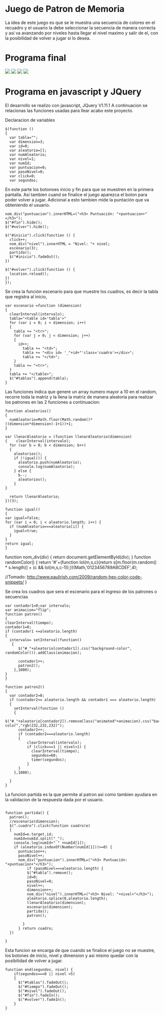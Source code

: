 # Juego de Patron de Memoria

La idea de este juego es que se le muestra una secuencia de colores en el recuadro y el usuario la debe seleccionar la secuencia de manera correcta y así va avanzando por niveles hasta llegar el nivel maximo
y salir de el, con la posibilidad de volver a jugar si lo desea.


# Programa final

![](raw.github.com/LeliArevalo/EP01-Trabajo-08/master/img/Inicio.jpg)
![](raw.github.com/LeliArevalo/EP01-Trabajo-08/master/img/Nivel.jpg)
![](raw.github.com/LeliArevalo/EP01-Trabajo-08/master/img/Puntuacion.jpg)
![](raw.github.com/LeliArevalo/EP01-Trabajo-08/master/img/Fin.jpg)

# Programa en javascript y JQuery

El desarrollo se realizo con javascript, JQuery V1.11.1
A continuacion se relacionas las funciones usadas para llear acabo este proyecto.

Declaracion de variables

```
$(function ()
{
  var tabla="";
  var dimension=3;
  var id=0;
  var aleatorio=[];
  var numAleatorio;
  var nivel=1;
  var numId;
  var puntuacion=0;
  var pasoNivel=0;
  var click=0;
  var segundos;

```
En este parte los botonoes inicio y fin para que se muestren en la primera pantalla.
Así tambien cuand se finalice el juego aparezca el boton para poder volver a jugar. Adicional a esto
tambien mide la puntación que va obteniendo el usuario.

```
nom_div("puntuacion").innerHTML=("<h3> Puntuación: "+puntuacion+"</h3>");
$("#fin").hide();
$("#volver").hide();

$("#inicio").click(function () {
  click++;
  nom_div("nivel").innerHTML = "Nivel: "+ nivel;
  escenario(3);
  partida();
  $("#inicio").fadeOut();
})

$("#volver").click(function () {
  location.reload();
})
});

```
Se crea la función escenario para que muestre los cuadros, es decir la tabla que registra al inicio,
```
var escenario =function (dimension)
{
  clearInterval(intervalo);
  tabla="<table id='tabla'>"
  for (var i = 0; i < dimension; i++)
  {
    tabla += "<tr>";
    for (var j = 0; j < dimension; j++)
    {
      id++;
        tabla += "<td>";
        tabla += "<div id= '_"+id+"'class='cuadro'></div>";
        tabla += "</td>";
    }
    tabla += "<tr>";
  }
  tabla += "</table>";
  $("#tablas").append(tabla);
}

```
Las funciones indica que genere un array numero mayor a 10 en el random, recorre toda la matriz y la llena la matriz de manera aleatoria para realizar los patrones en las 2 funciones a continuacion:

```
function aleatorios()
{
  numAleatorio=Math.floor(Math.random()*((dimension*dimension)-1+1))+1;
}

var llenarAleatorio = (function llenarAleatorio(dimension)
{    clearInterval(intervalo);
  for (var b = 0; b < dimension; b++)
  {
    aleatorios();
    if (!igual()) {
      aleatorio.push(numAleatorio);
      console.log(numAleatorio);
    } else {
      b--;
      aleatorios();
    }
}

  return llenarAleatorio;
})(3);

function igual()
{
var igual=false;
for (var i = 0; i < aleatorio.length; i++) {
  if (numAleatorio===aleatorio[i]) {
    igual=true;
  }
}
return igual;
}

```

function nom_div(div)
{
    return document.getElementById(div);
}
function randomColor() {
return '#'+(function lol(m,s,c){return s[m.floor(m.random() * s.length)] +
(c && lol(m,s,c-1));})(Math,'0123456789ABCDEF',4);

//Tomado: http://www.paulirish.com/2009/random-hex-color-code-snippets/
}

Se crea los cuadros que sera el escenario para el ingreso de los patrones o secuencias

```
var contador1=0;var intervalo;
var animacion="flip";
function patron()
{
clearInterval(tiempo);
contador1=0;
if (contador1 <=aleatorio.length)
{
  intervalo= setInterval(function()
   {
      $("#_"+aleatorio[contador1]).css("background-color", randomColor()).addClass(animacion);

      contador1++;
      patron2();
    },1000);
}
}

function patron2()
{
  var contador2=0;
  if (contador2<= aleatorio.length && contador1 === aleatorio.length)
  {
    setInterval(function ()
    {
      $("#_"+aleatorio[contador2]).removeClass("animated"+animacion).css("background-color","rgb(232,232,232)");
      contador2++;
      if (contador2===aleatorio.length)
      {
          clearInterval(intervalo);
          if (click===1 || nivel>1) {
            clearInterval(tiempo);
            segundos=60;
            timer(segundos);
          }
      }
    },1000);

  }
}
```

La funcion partida es la que permite al patron asi como tambien ayudara en la validacion de la respuesta dada por el usuario.

```

function partida() {
  patron();
  //escenario(dimension);
  $(".cuadro").click(function cuadro(e)
  {
    numId=e.target.id;
    numId=numId.split("_");
    console.log(numId+" " +numId[1]);
    if (aleatorio.indexOf(Number(numId[1]))>=0) {
      puntuacion++;
      pasoNivel++;
      nom_div("puntuacion").innerHTML=("<h3> Puntuación: "+puntuacion+"</h3>");
          if (pasoNivel===aleatorio.length) {
          $("#tabla").remove();
          id=0;
          pasoNivel=0;
          nivel++;
          dimension++;
          nom_div("nivel").innerHTML=("<h3> Nivel: "+nivel+"</h3>");
          aleatorio.splice(0,aleatorio.length);
          llenarAleatorio(dimension);
          escenario(dimension);
          partida();
          patron();

        }
      } return cuadro;
  })

}
```

Esta funcion se encarga de que cuando se finalice el juego no se muestre, los botones de inicio, nivel y dimension y así mismo quedar con la posibilidad de volver a jugar.

```
function end(segundos, nivel) {
    if(segundos===0 || nivel >5)
    {
      $("#tablas").fadeOut();
      $("#tiempo").fadeOut();
      $("#nivel").fadeOut();
      $("#fin").fadeIn();
      $("#volver").fadeIn();
    }
}
```
